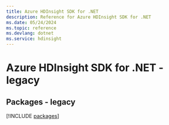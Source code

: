 ```yaml
---
title: Azure HDInsight SDK for .NET
description: Reference for Azure HDInsight SDK for .NET
ms.date: 05/24/2024
ms.topic: reference
ms.devlang: dotnet
ms.service: hdinsight
---
```

# Azure HDInsight SDK for .NET - legacy
## Packages - legacy
[!INCLUDE [packages](hdinsight-index.md)]